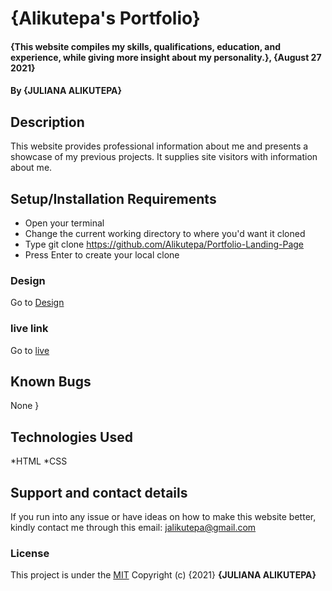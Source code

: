 # {Alikutepa's Portfolio}
#### {This website compiles my skills, qualifications, education, and experience, while giving more insight about my personality.}, {August 27 2021}
#### By **{JULIANA ALIKUTEPA}**
## Description
This website provides professional information about me and presents a showcase of my previous projects. It supplies site visitors with information about me.
## Setup/Installation Requirements
* Open your terminal
* Change the current working directory to where you'd want it cloned
* Type git clone https://github.com/Alikutepa/Portfolio-Landing-Page
* Press Enter to create your local clone
### Design
Go to [Design](https://www.figma.com/file/94ONMSgNimmTnEB2nkHPq6/Portfolio)
### live link
Go to [live]()
## Known Bugs
None }
## Technologies Used
*HTML *CSS
## Support and contact details
If you run into any issue or have ideas on how to make this website better, kindly contact me through this email: jalikutepa@gmail.com
### License
This project is under the [MIT](Licence)
Copyright (c) {2021} **{JULIANA ALIKUTEPA}**